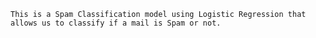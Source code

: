     This is a Spam Classification model using Logistic Regression that allows us to classify if a mail is Spam or not.